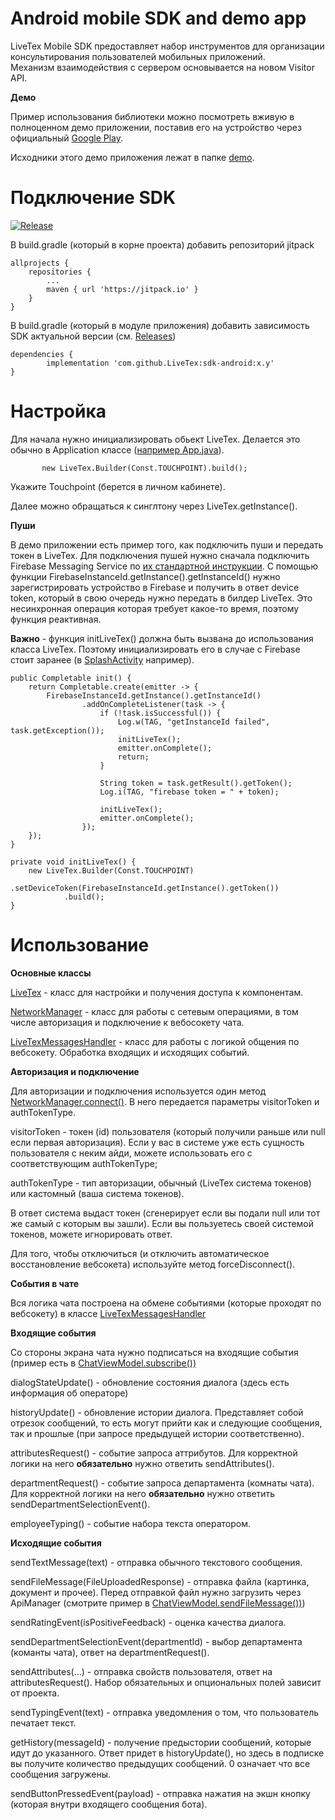 # Android mobile SDK and demo app
LiveTex Mobile SDK предоставляет набор инструментов для организации консультирования пользователей мобильных приложений.  
Механизм взаимодействия с сервером основывается на новом Visitor API.

**Демо**

Пример использования библиотеки можно посмотреть вживую в полноценном
демо приложении, поставив его на устройство через официальный [Google Play](https://play.google.com/store/apps/details?id=ru.livetex.demoapp).

Исходники этого демо приложения лежат в папке [demo](demo/).

Подключение SDK
===============
[![Release](https://jitpack.io/v/LiveTex/sdk-android.svg)](https://jitpack.io/#LiveTex/sdk-android)

В build.gradle (который в корне проекта) добавить репозиторий jitpack

	allprojects {
		repositories {
			...
			maven { url 'https://jitpack.io' }
		}
	}

В build.gradle (который в модуле приложения) добавить зависимость SDK
актуальной версии (см.
[Releases](https://github.com/LiveTex/sdk-android/releases))

	dependencies {
	        implementation 'com.github.LiveTex:sdk-android:x.y'
	}

Настройка
=========
Для начала нужно инициализировать обьект LiveTex.
Делается это обычно в Application классе
([например App.java](demo/src/main/java/ru/livetex/demoapp/App.java)).

`		new LiveTex.Builder(Const.TOUCHPOINT).build();`

Укажите Touchpoint (берется в личном кабинете).

Далее можно обращаться к синглтону через LiveTex.getInstance().

**Пуши**

В демо приложении есть пример того, как подключить пуши и передать токен в LiveTex.
Для подключения пушей нужно сначала подключить Firebase Messaging Service по [их стандартной инструкции](https://firebase.google.com/docs/cloud-messaging/android/client).
С помощью функции FirebaseInstanceId.getInstance().getInstanceId() нужно зарегистрировать устройство в Firebase и получить в ответ device token, который в свою очередь нужно передать в билдер LiveTex. Это несинхронная операция которая требует какое-то время, поэтому функция реактивная.

**Важно** - функция initLiveTex() должна быть вызвана до использования класса LiveTex. Поэтому инициализировать его в случае с Firebase стоит заранее (в [SplashActivity](demo/src/main/java/ru/livetex/demoapp/ui/splash/SplashActivity.java) например).

	public Completable init() {
		return Completable.create(emitter -> {
			FirebaseInstanceId.getInstance().getInstanceId()
					.addOnCompleteListener(task -> {
						if (!task.isSuccessful()) {
							Log.w(TAG, "getInstanceId failed", task.getException());
							initLiveTex();
							emitter.onComplete();
							return;
						}

						String token = task.getResult().getToken();
						Log.i(TAG, "firebase token = " + token);

						initLiveTex();
						emitter.onComplete();
					});
		});
	}

	private void initLiveTex() {
		new LiveTex.Builder(Const.TOUCHPOINT)
				.setDeviceToken(FirebaseInstanceId.getInstance().getToken())
				.build();
	}

Использование
=============

**Основные классы**

[LiveTex](sdk/src/main/java/ru/livetex/sdk/LiveTex.java) - класс для настройки и получения доступа к компонентам.

[NetworkManager](sdk/src/main/java/ru/livetex/sdk/network/NetworkManager.java) - класс для работы с сетевым операциями, в том числе авторизация и подключение к вебосокету чата.

[LiveTexMessagesHandler](sdk/src/main/java/ru/livetex/sdk/logic/LiveTexMessagesHandler.java) - класс для работы с логикой общения по вебсокету. Обработка входящих и исходящих событий.

**Авторизация и подключение**

Для авторизации и подключения используется один метод [NetworkManager.connect()](sdk/src/main/java/ru/livetex/sdk/network/NetworkManager.java). В него передается параметры visitorToken и authTokenType.

visitorToken - токен (id) пользователя (который получили раньше или null если первая авторизация). Если у вас в системе уже есть сущность пользователя с неким айди, можете использовать его с соответствующим authTokenType;

authTokenType - тип авторизации, обычный (LiveTex система токенов) или кастомный (ваша система токенов).

В ответ система выдаст токен (сгенерирует если вы подали null или тот же самый с которым вы зашли). Если вы пользуетесь своей системой токенов, можете игнорировать ответ.

Для того, чтобы отключиться (и отключить автоматическое восстановление вебсокета) используйте метод forceDisconnect().

**События в чате**

Вся логика чата построена на обмене событиями (которые проходят по вебсокету) в классе [LiveTexMessagesHandler](sdk/src/main/java/ru/livetex/sdk/logic/LiveTexMessagesHandler.java)

**Входящие события**

Со стороны экрана чата нужно подписаться на входящие события (пример есть в [ChatViewModel.subscribe())](demo/src/main/java/ru/livetex/demoapp/ui/chat/ChatViewModel.java)

dialogStateUpdate() - обновление состояния диалога (здесь есть информация об операторе)

historyUpdate() - обновление истории диалога. Представляет собой отрезок сообщений, то есть могут прийти как и следующие сообщения, так и прошлые (при запросе предыдущей истории соответственно).

attributesRequest() - событие запроса аттрибутов. Для корректной логики на него **обязательно** нужно ответить sendAttributes().

departmentRequest() - событие запроса департамента (комнаты чата). Для корректной логики на него **обязательно** нужно ответить sendDepartmentSelectionEvent().

employeeTyping() - событие набора текста оператором.

**Исходящие события**

sendTextMessage(text) - отправка обычного текстового сообщения.

sendFileMessage(FileUploadedResponse) - отправка файла (картинка, документ и прочее). Перед отправкой файл нужно загрузить через ApiManager (смотрите пример в [ChatViewModel.sendFileMessage())](demo/src/main/java/ru/livetex/demoapp/ui/chat/ChatViewModel.java))

sendRatingEvent(isPositiveFeedback) - оценка качества диалога.

sendDepartmentSelectionEvent(departmentId) - выбор департамента (команты чата), ответ на departmentRequest().

sendAttributes(...) - отправка свойств пользователя, ответ на attributesRequest(). Набор обязательных и опциональных полей зависит от проекта.

sendTypingEvent(text) - отправка уведомления о том, что пользователь печатает текст.

getHistory(messageId) - получение предыстории сообщений, которые идут до указанного. Ответ придет в historyUpdate(), но здесь в подписке вы получите количество предыдущих сообщений. 0 означает что все сообщения загружены.

sendButtonPressedEvent(payload) - отправка нажатия на экшн кнопку (которая внутри входящего сообщения бота).